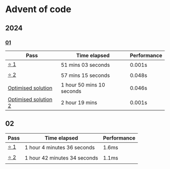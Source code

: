 # Advent of code

## 2024

### [01](https://github.com/S1rDev10us/advent-of-code/blob/main/src/bin/2024-01.rs)

| Pass                                                                                                                                  | Time elapsed              | Performance |
| ------------------------------------------------------------------------------------------------------------------------------------- | ------------------------- | ----------- |
| [:star: 1](https://github.com/S1rDev10us/advent-of-code/blob/616e1cb48d14c9d0bb1f3078f5428c3c8b027e59/src/bin/2024-01.rs)             | 51 mins 03 seconds        | 0.001s      |
| [:star: 2](https://github.com/S1rDev10us/advent-of-code/blob/b348db9a98853b5800e201b378834786d3b84e01/src/bin/2024-01.rs)             | 57 mins 15 seconds        | 0.048s      |
| [Optimised solution](https://github.com/S1rDev10us/advent-of-code/blob/b9484dc83e1eeafea7ae56ae1456ac5deb9e1ab5/src/bin/2024-01.rs)   | 1 hour 50 mins 10 seconds | 0.046s      |
| [Optimised solution 2](https://github.com/S1rDev10us/advent-of-code/blob/73730ebf6105775a287c69230521f9bb4837411a/src/bin/2024-01.rs) | 2 hour 19 mins            | 0.001s      |

## 02

| Pass         | Time elapsed                 | Performance |
| ------------ | ---------------------------- | ----------- |
| [:star: 1]() | 1 hour 4 minutes 36 seconds  | 1.6ms       |
| [:star: 2]() | 1 hour 42 minutes 34 seconds | 1.1ms       |
